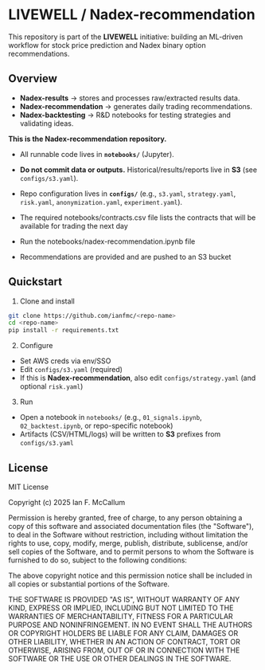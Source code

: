 # LIVEWELL / Nadex-recommendation

This repository is part of the **LIVEWELL** initiative: building an ML-driven workflow for stock price prediction and Nadex binary option recommendations.

## Overview
- **Nadex-results** → stores and processes raw/extracted results data.
- **Nadex-recommendation** → generates daily trading recommendations.
- **Nadex-backtesting** → R&D notebooks for testing strategies and validating ideas.

**This is the Nadex-recommendation repository.**

- All runnable code lives in **`notebooks/`** (Jupyter).
- **Do not commit data or outputs.** Historical/results/reports live in **S3** (see `configs/s3.yaml`).
- Repo configuration lives in **`configs/`** (e.g., `s3.yaml`, `strategy.yaml`, `risk.yaml`, `anonymization.yaml`, `experiment.yaml`).

- The required notebooks/contracts.csv file lists the contracts that will be available for trading the next day
- Run the notebooks/nadex-recommendation.ipynb file
- Recommendations are provided and are pushed to an S3 bucket

## Quickstart
1) Clone and install
```bash
git clone https://github.com/ianfmc/<repo-name>
cd <repo-name>
pip install -r requirements.txt
```

2. Configure

- Set AWS creds via env/SSO
- Edit `configs/s3.yaml` (required)
- If this is **Nadex-recommendation**, also edit `configs/strategy.yaml` (and optional `risk.yaml`)

3. Run

- Open a notebook in `notebooks/` (e.g., `01_signals.ipynb`, `02_backtest.ipynb`, or repo-specific notebook)
- Artifacts (CSV/HTML/logs) will be written to **S3** prefixes from `configs/s3.yaml`


## License

MIT License

Copyright (c) 2025 Ian F. McCallum

Permission is hereby granted, free of charge, to any person obtaining a copy
of this software and associated documentation files (the "Software"), to deal
in the Software without restriction, including without limitation the rights
to use, copy, modify, merge, publish, distribute, sublicense, and/or sell
copies of the Software, and to permit persons to whom the Software is
furnished to do so, subject to the following conditions:

The above copyright notice and this permission notice shall be included in
all copies or substantial portions of the Software.

THE SOFTWARE IS PROVIDED "AS IS", WITHOUT WARRANTY OF ANY KIND, EXPRESS OR
IMPLIED, INCLUDING BUT NOT LIMITED TO THE WARRANTIES OF MERCHANTABILITY,
FITNESS FOR A PARTICULAR PURPOSE AND NONINFRINGEMENT. IN NO EVENT SHALL THE
AUTHORS OR COPYRIGHT HOLDERS BE LIABLE FOR ANY CLAIM, DAMAGES OR OTHER
LIABILITY, WHETHER IN AN ACTION OF CONTRACT, TORT OR OTHERWISE, ARISING FROM,
OUT OF OR IN CONNECTION WITH THE SOFTWARE OR THE USE OR OTHER DEALINGS IN
THE SOFTWARE.


